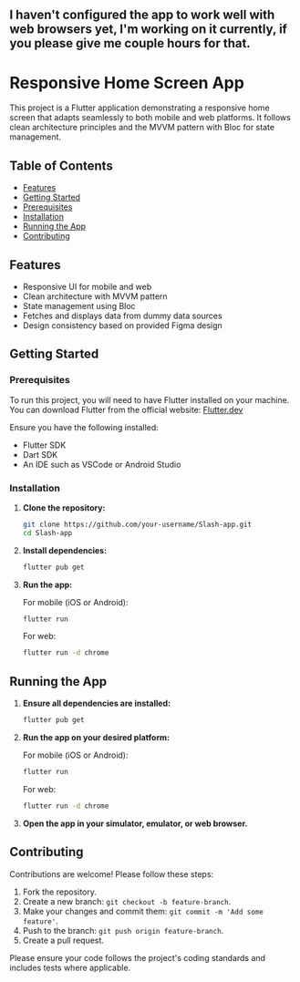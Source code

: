 ## I haven't configured the app to work well with web browsers yet, I'm working on it currently, if you please give me couple hours for that.

# Responsive Home Screen App

This project is a Flutter application demonstrating a responsive home screen that adapts seamlessly to both mobile and web platforms. It follows clean architecture principles and the MVVM pattern with Bloc for state management.

## Table of Contents

- [Features](#features)
- [Getting Started](#getting-started)
- [Prerequisites](#prerequisites)
- [Installation](#installation)
- [Running the App](#running-the-app)
- [Contributing](#contributing)

## Features

- Responsive UI for mobile and web
- Clean architecture with MVVM pattern
- State management using Bloc
- Fetches and displays data from dummy data sources
- Design consistency based on provided Figma design

## Getting Started

### Prerequisites

To run this project, you will need to have Flutter installed on your machine. You can download Flutter from the official website: [Flutter.dev](https://flutter.dev)

Ensure you have the following installed:

- Flutter SDK
- Dart SDK
- An IDE such as VSCode or Android Studio

### Installation

1. **Clone the repository:**

    ```sh
    git clone https://github.com/your-username/Slash-app.git
    cd Slash-app
    ```

2. **Install dependencies:**

    ```sh
    flutter pub get
    ```

3. **Run the app:**

    For mobile (iOS or Android):

    ```sh
    flutter run
    ```

    For web:

    ```sh
    flutter run -d chrome
    ```

## Running the App

1. **Ensure all dependencies are installed:**

    ```sh
    flutter pub get
    ```

2. **Run the app on your desired platform:**

    For mobile (iOS or Android):

    ```sh
    flutter run
    ```

    For web:

    ```sh
    flutter run -d chrome
    ```

3. **Open the app in your simulator, emulator, or web browser.**

## Contributing

Contributions are welcome! Please follow these steps:

1. Fork the repository.
2. Create a new branch: `git checkout -b feature-branch`.
3. Make your changes and commit them: `git commit -m 'Add some feature'`.
4. Push to the branch: `git push origin feature-branch`.
5. Create a pull request.

Please ensure your code follows the project's coding standards and includes tests where applicable.
